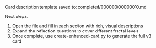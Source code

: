 Card description template saved to: completed/000000/00000010.md

Next steps:
1. Open the file and fill in each section with rich, visual descriptions
2. Expand the reflection questions to cover different fractal levels
3. Once complete, use create-enhanced-card.py to generate the full v3 card

